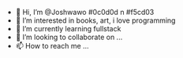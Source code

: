 - 👋 Hi, I’m @Joshwawo #0c0d0d n #f5cd03
- 👀 I’m interested in books, art, i love programming 
- 🌱 I’m currently learning fullstack
- 💞️ I’m looking to collaborate on ...
- 📫 How to reach me ...

<!---
Joshwawo/Joshwawo is a ✨ special ✨ repository because its `README.md` (this file) appears on your GitHub profile.
You can click the Preview link to take a look at your changes.
--->

